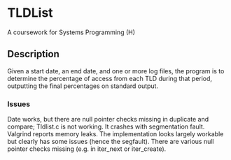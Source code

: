 # TLDList
A coursework for Systems Programming (H)

## Description
Given a start date, an end date, and one or more log files, the program is to determine the percentage of access from each TLD
during that period, outputting the final percentages on standard output.

### Issues
Date works, but there are null pointer checks missing in duplicate and compare;
Tldlist.c is not working. It crashes with segmentation fault. Valgrind reports memory leaks. The implementation looks largely
workable but clearly has some issues (hence the segfault). There are various null pointer checks missing (e.g. in iter_next or
iter_create).
